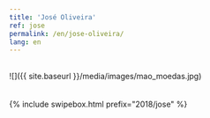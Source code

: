 ```yaml
---
title: 'José Oliveira'
ref: jose
permalink: /en/jose-oliveira/
lang: en
---
```


<br>
![]({{ site.baseurl }}/media/images/mao_moedas.jpg)
<br><br>
<br>
{% include swipebox.html prefix="2018/jose" %}
<br>
